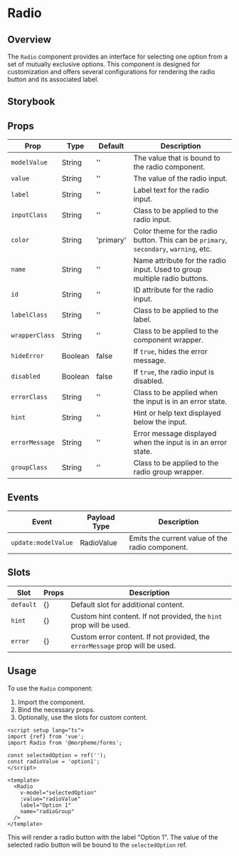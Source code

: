 # Radio

## Overview

The `Radio` component provides an interface for selecting one option from a set of mutually exclusive options. This component is designed for customization and offers several configurations for rendering the radio button and its associated label.

## Storybook

<LivePreview src="experimental-forms-radio--docs" hide-nav />

## Props

| Prop           | Type    | Default   | Description                                                                           |
| -------------- | ------- | --------- | ------------------------------------------------------------------------------------- |
| `modelValue`   | String  | ''        | The value that is bound to the radio component.                                       |
| `value`        | String  | ''        | The value of the radio input.                                                         |
| `label`        | String  | ''        | Label text for the radio input.                                                       |
| `inputClass`   | String  | ''        | Class to be applied to the radio input.                                               |
| `color`        | String  | 'primary' | Color theme for the radio button. This can be `primary`, `secondary`, `warning`, etc. |
| `name`         | String  | ''        | Name attribute for the radio input. Used to group multiple radio buttons.             |
| `id`           | String  | ''        | ID attribute for the radio input.                                                     |
| `labelClass`   | String  | ''        | Class to be applied to the label.                                                     |
| `wrapperClass` | String  | ''        | Class to be applied to the component wrapper.                                         |
| `hideError`    | Boolean | false     | If `true`, hides the error message.                                                   |
| `disabled`     | Boolean | false     | If `true`, the radio input is disabled.                                               |
| `errorClass`   | String  | ''        | Class to be applied when the input is in an error state.                              |
| `hint`         | String  | ''        | Hint or help text displayed below the input.                                          |
| `errorMessage` | String  | ''        | Error message displayed when the input is in an error state.                          |
| `groupClass`   | String  | ''        | Class to be applied to the radio group wrapper.                                       |

## Events

| Event               | Payload Type | Description                                     |
| ------------------- | ------------ | ----------------------------------------------- |
| `update:modelValue` | RadioValue   | Emits the current value of the radio component. |

## Slots

| Slot      | Props | Description                                                                  |
| --------- | ----- | ---------------------------------------------------------------------------- |
| `default` | {}    | Default slot for additional content.                                         |
| `hint`    | {}    | Custom hint content. If not provided, the `hint` prop will be used.          |
| `error`   | {}    | Custom error content. If not provided, the `errorMessage` prop will be used. |

## Usage

To use the `Radio` component:

1. Import the component.
2. Bind the necessary props.
3. Optionally, use the slots for custom content.

```vue
<script setup lang="ts">
import {ref} from 'vue';
import Radio from '@morpheme/forms';

const selectedOption = ref('');
const radioValue = 'option1';
</script>

<template>
  <Radio
    v-model="selectedOption"
    :value="radioValue"
    label="Option 1"
    name="radioGroup"
  />
</template>
```

This will render a radio button with the label "Option 1". The value of the selected radio button will be bound to the `selectedOption` ref.
